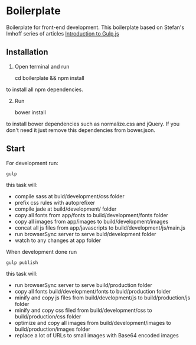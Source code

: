 # Boilerplate
Boilerplate for front-end development.
This boilerplate based on Stefan's Imhoff series of articles [Introduction to Gulp.js](http://stefanimhoff.de/2014/gulp-tutorial-1-intro-setup/)

## Installation
1. Open terminal and run

    cd boilerplate && npm install

to install all npm dependencies.

2. Run

    bower install

to install bower dependencies such as normalize.css and jQuery. If you don't need it just remove this dependencies from bower.json.

## Start

For development run:

    gulp

this task will:
  - compile sass at buld/development/css folder
  - prefix css rules with autoprefixer
  - compile jade at build/development/ folder
  - copy all fonts from app/fonts to build/development/fonts folder
  - copy all images from app/images to build/development/images
  - concat all js files from app/javascripts to build/development/js/main.js
  - run browserSync server to serve buld/development folder
  - watch to any changes at app folder

When development done run

    gulp publish

this task will:
  - run browserSync server to serve build/production folder
  - copy all fonts build/development/fonts to buld/production folder
  - minify and copy js files from build/development/js to build/production/js folder
  - minify and copy css filed from build/development/css to build/production/css folder
  - optimize and copy all images from build/development/images to build/production/images folder
  - replace a lot of URLs to small images with Base64 encoded images
